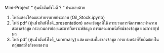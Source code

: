 Mini-Project “ หุ้นน้ำมันยังไงดี ? “ ประกอบด้วย
1) ไฟล์แสดงโค้ดและคำบรรยายประกอบ (Oil_Stock.ipynb) 
2) ไฟล์ pdf (หุ้นน้ำมันยังไงดี_presentation) แสดงข้อมูลที่ใช้ กระบวนการจัดการและทำความสะอาดข้อมูล กระบวนการย่อยและการวิเคราะห์ข้อมูล การแสดงภาพนิทัศน์ของข้อมูล และการสรุปผล
3) ไฟล์ pdf (หุ้นน้ำมันยังไงดี_summary) แสดงแหล่งที่มาของข้อมูล การแบ่งหน้าที่รับผิดชอบในกลุ่มและลิ้งก์ของผลงาน
